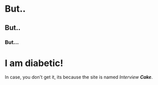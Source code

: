 # But.. 
## But.. 
### But...
# I am diabetic!

In case, you don't get it, its because the site is named _Interview **Cake**_.
